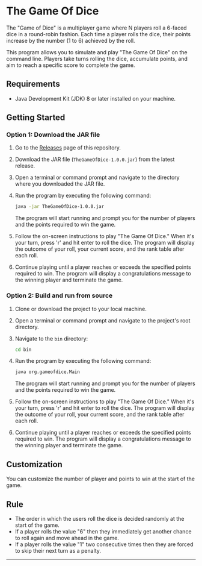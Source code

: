 # The Game Of Dice

The "Game of Dice" is a multiplayer game where N players roll a 6-faced dice in a round-robin fashion. Each time a player rolls the dice, their points increase by the number (1 to 6) achieved by the roll.

This program allows you to simulate and play "The Game Of Dice" on the command line. Players take turns rolling the dice, accumulate points, and aim to reach a specific score to complete the game.

## Requirements

- Java Development Kit (JDK) 8 or later installed on your machine.

## Getting Started

### Option 1: Download the JAR file

1. Go to the [Releases](https://github.com/GapAkash/the-game-of-dice/releases) page of this repository.

2. Download the JAR file (`TheGameOfDice-1.0.0.jar`) from the latest release.

3. Open a terminal or command prompt and navigate to the directory where you downloaded the JAR file.

4. Run the program by executing the following command:

   ```bash
   java -jar TheGameOfDice-1.0.0.jar
   ```

   The program will start running and prompt you for the number of players and the points required to win the game.

5. Follow the on-screen instructions to play "The Game Of Dice." When it's your turn, press 'r' and hit enter to roll the dice. The program will display the outcome of your roll, your current score, and the rank table after each roll.

6. Continue playing until a player reaches or exceeds the specified points required to win. The program will display a congratulations message to the winning player and terminate the game.

### Option 2: Build and run from source

1. Clone or download the project to your local machine.

2. Open a terminal or command prompt and navigate to the project's root directory.

3. Navigate to the `bin` directory:

   ```bash
   cd bin
   ```

4. Run the program by executing the following command:

   ```bash
   java org.gameofdice.Main
   ```

   The program will start running and prompt you for the number of players and the points required to win the game.

6. Follow the on-screen instructions to play "The Game Of Dice." When it's your turn, press 'r' and hit enter to roll the dice. The program will display the outcome of your roll, your current score, and the rank table after each roll.

7. Continue playing until a player reaches or exceeds the specified points required to win. The program will display a congratulations message to the winning player and terminate the game.

## Customization

You can customize the number of player and points to win at the start of the game.

## Rule

- The order in which the users roll the dice is decided randomly at the start of the game.
- If a player rolls the value "6" then they immediately get another chance to roll again and move ahead in the game.
- If a player rolls the value "1" two consecutive times then they are forced to skip their next turn as a penalty.

---
